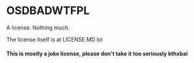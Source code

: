 # OSDBADWTFPL
A license. Nothing much.

The license itself is at LICENSE.MD lol

#### This is mostly a joke license, please don't take it too seriously kthxbai
